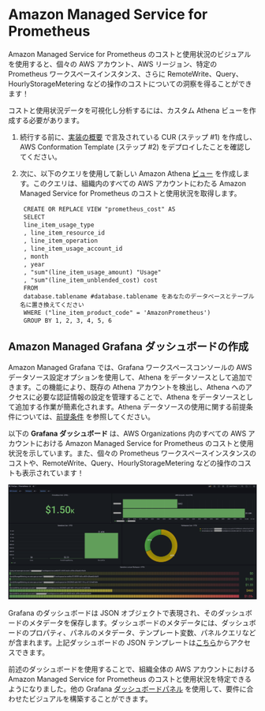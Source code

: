 # Amazon Managed Service for Prometheus

Amazon Managed Service for Prometheus のコストと使用状況のビジュアルを使用すると、個々の AWS アカウント、AWS リージョン、特定の Prometheus ワークスペースインスタンス、さらに RemoteWrite、Query、HourlyStorageMetering などの操作のコストについての洞察を得ることができます！

コストと使用状況データを可視化し分析するには、カスタム Athena ビューを作成する必要があります。

1. 続行する前に、[実装の概要][cid-implement] で言及されている CUR (ステップ #1) を作成し、AWS Conformation Template (ステップ #2) をデプロイしたことを確認してください。

2. 次に、以下のクエリを使用して新しい Amazon Athena [ビュー][view] を作成します。このクエリは、組織内のすべての AWS アカウントにわたる Amazon Managed Service for Prometheus のコストと使用状況を取得します。

        CREATE OR REPLACE VIEW "prometheus_cost" AS 
        SELECT
        line_item_usage_type
        , line_item_resource_id
        , line_item_operation
        , line_item_usage_account_id
        , month
        , year
        , "sum"(line_item_usage_amount) "Usage"
        , "sum"(line_item_unblended_cost) cost
        FROM
        database.tablename #database.tablename をあなたのデータベースとテーブル名に置き換えてください
        WHERE ("line_item_product_code" = 'AmazonPrometheus')
        GROUP BY 1, 2, 3, 4, 5, 6



## Amazon Managed Grafana ダッシュボードの作成

Amazon Managed Grafana では、Grafana ワークスペースコンソールの AWS データソース設定オプションを使用して、Athena をデータソースとして追加できます。この機能により、既存の Athena アカウントを検出し、Athena へのアクセスに必要な認証情報の設定を管理することで、Athena をデータソースとして追加する作業が簡素化されます。Athena データソースの使用に関する前提条件については、[前提条件][Prerequisites] を参照してください。

以下の **Grafana ダッシュボード** は、AWS Organizations 内のすべての AWS アカウントにおける Amazon Managed Service for Prometheus のコストと使用状況を示しています。また、個々の Prometheus ワークスペースインスタンスのコストや、RemoteWrite、Query、HourlyStorageMetering などの操作のコストも表示されています！

![prometheus-cost](../../../images/prometheus-cost.png)

Grafana のダッシュボードは JSON オブジェクトで表現され、そのダッシュボードのメタデータを保存します。ダッシュボードのメタデータには、ダッシュボードのプロパティ、パネルのメタデータ、テンプレート変数、パネルクエリなどが含まれます。上記ダッシュボードの JSON テンプレートは[こちら](AmazonPrometheus.json)からアクセスできます。

前述のダッシュボードを使用することで、組織全体の AWS アカウントにおける Amazon Managed Service for Prometheus のコストと使用状況を特定できるようになりました。他の Grafana [ダッシュボードパネル][panels] を使用して、要件に合わせたビジュアルを構築することができます。

[Prerequisites]: https://docs.aws.amazon.com/ja_jp/grafana/latest/userguide/Athena-prereq.html
[view]: https://athena-in-action.workshop.aws/30-basics/303-create-view.html
[panels]: https://docs.aws.amazon.com/ja_jp/grafana/latest/userguide/Grafana-panels.html
[cid-implement]: ../../../guides/cost/cost-visualization/cost.md#implementation
